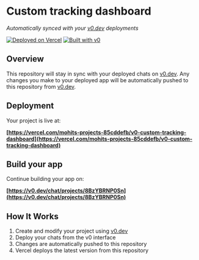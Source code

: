 # Custom tracking dashboard

*Automatically synced with your [v0.dev](https://v0.dev) deployments*

[![Deployed on Vercel](https://img.shields.io/badge/Deployed%20on-Vercel-black?style=for-the-badge&logo=vercel)](https://vercel.com/mohits-projects-85cddefb/v0-custom-tracking-dashboard)
[![Built with v0](https://img.shields.io/badge/Built%20with-v0.dev-black?style=for-the-badge)](https://v0.dev/chat/projects/8BzYBRNP0Sn)

## Overview

This repository will stay in sync with your deployed chats on [v0.dev](https://v0.dev).
Any changes you make to your deployed app will be automatically pushed to this repository from [v0.dev](https://v0.dev).

## Deployment

Your project is live at:

**[https://vercel.com/mohits-projects-85cddefb/v0-custom-tracking-dashboard](https://vercel.com/mohits-projects-85cddefb/v0-custom-tracking-dashboard)**

## Build your app

Continue building your app on:

**[https://v0.dev/chat/projects/8BzYBRNP0Sn](https://v0.dev/chat/projects/8BzYBRNP0Sn)**

## How It Works

1. Create and modify your project using [v0.dev](https://v0.dev)
2. Deploy your chats from the v0 interface
3. Changes are automatically pushed to this repository
4. Vercel deploys the latest version from this repository